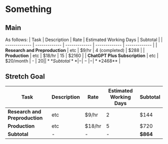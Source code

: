 
# Something

## Main
As follows:
| Task  | Description | Rate | Estimated Working Days | Subtotal |
| ------------- | ------------- |  ------------- |  ------------- |  ------------- |
| **Research and Preproduction** | etc |  $9/hr |  4 (completed) | $288 |
| **Production** | etc | $18/hr | 15 | $2160 |
| **ChatGPT Plus Subscription** | etc | $20/month | - | $20 |
| **Subtotal** | - | - | - | **$2468** |

## Stretch Goal
| Task  | Description | Rate | Estimated Working Days | Subtotal |
| ------------- | ------------- |  ------------- |  ------------- |  ------------- |
| **Research and Preproduction** | etc |  $9/hr | 2 | $144 |
| **Production** | etc | $18/hr | 5 | $720 |
| **Subtotal** | - | - | - | **$864** |
